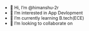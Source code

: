 - 👋 Hi, I’m @himanshu-2r
- 👀 I’m interested in  App Devlopment
- 🌱 I’m currently learning  B.tech(ECE)
- 💞️ I’m looking to collaborate on  

<!---
himanshu-2r/himanshu-2r is a ✨ special ✨ repository because its `README.md` (this file) appears on your GitHub profile.
You can click the Preview link to take a look at your changes.
--->
